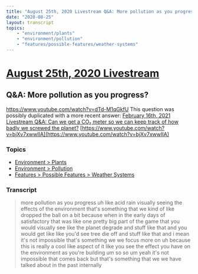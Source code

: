 ```yaml
---
title: "August 25th, 2020 Livestream Q&A: More pollution as you progress?"
date: "2020-08-25"
layout: transcript
topics:
    - "environment/plants"
    - "environment/pollution"
    - "features/possible-features/weather-systems"
---
```

# [August 25th, 2020 Livestream](../2020-08-25.md)
## Q&A: More pollution as you progress?
https://www.youtube.com/watch?v=dTd-M1qGkfU
This question was possibly duplicated with a more recent answer: [February 16th, 2021 Livestream Q&A: Can we get a CO₂ meter so we can keep track of how badly we screwed the planet?](./yt-bjXv7xwwIIA.md) [https://www.youtube.com/watch?v=bjXv7xwwIIA](https://www.youtube.com/watch?v=bjXv7xwwIIA)


### Topics
* [Environment > Plants](../topics/environment/plants.md)
* [Environment > Pollution](../topics/environment/pollution.md)
* [Features > Possible Features > Weather Systems](../topics/features/possible-features/weather-systems.md)

### Transcript

> more pollution as you progress uh like acid rain visually seeing the effects of the environment that's something that we kind of like dropped the ball on a bit because when in the early days of satisfactory that was like one pretty big part of the game that you would visually see like the planet degrade and stuff like that and you would get like like you'd see tree die off and stuff like that and i mean it's not impossible that's something we we focus more on uh because this is really a cool like aspect of it like you see the effect you have on the environment as you're building um so so um yeah it's not impossible that comes back but that's something that we we have talked about in the past internally
